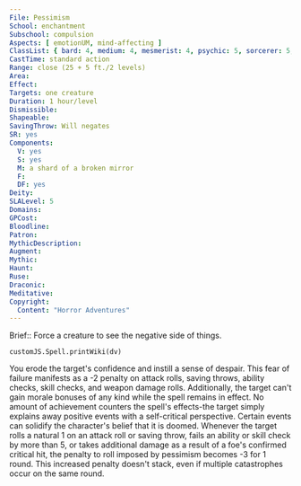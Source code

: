 ```yaml
---
File: Pessimism
School: enchantment
Subschool: compulsion
Aspects: [ emotionUM, mind-affecting ]
ClassList: { bard: 4, medium: 4, mesmerist: 4, psychic: 5, sorcerer: 5, wizard: 5, witch: 5 }
CastTime: standard action
Range: close (25 + 5 ft./2 levels)
Area: 
Effect: 
Targets: one creature
Duration: 1 hour/level
Dismissible: 
Shapeable: 
SavingThrow: Will negates
SR: yes
Components:
  V: yes
  S: yes
  M: a shard of a broken mirror
  F: 
  DF: yes
Deity: 
SLALevel: 5
Domains: 
GPCost: 
Bloodline: 
Patron: 
MythicDescription: 
Augment: 
Mythic: 
Haunt: 
Ruse: 
Draconic: 
Meditative: 
Copyright:
  Content: "Horror Adventures"
---
```

Brief:: Force a creature to see the negative side of things.

```dataviewjs
customJS.Spell.printWiki(dv)
```

You erode the target's confidence and instill a sense of despair. This fear of failure manifests as a -2 penalty on attack rolls, saving throws, ability checks, skill checks, and weapon damage rolls. Additionally, the target can't gain morale bonuses of any kind while the spell remains in effect. No amount of achievement counters the spell's effects-the target simply explains away positive events with a self-critical perspective.  Certain events can solidify the character's belief that it is doomed. Whenever the target rolls a natural 1 on an attack roll or saving throw, fails an ability or skill check by more than 5, or takes additional damage as a result of a foe's confirmed critical hit, the penalty to roll imposed by pessimism becomes -3 for 1 round. This increased penalty doesn't stack, even if multiple catastrophes occur on the same round.
